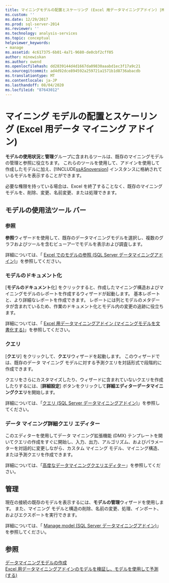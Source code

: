 ```yaml
---
title: マイニングモデルの配置とスケーリング (Excel 用データマイニングアドイン) |Microsoft Docs
ms.custom: ''
ms.date: 12/29/2017
ms.prod: sql-server-2014
ms.reviewer: ''
ms.technology: analysis-services
ms.topic: conceptual
helpviewer_keywords:
- manage
ms.assetid: 4c617375-6b01-4a71-9680-de0cbf2cff05
author: minewiskan
ms.author: owend
ms.openlocfilehash: dd2839144d4d1667da09830aaabd1ec3f17a9c21
ms.sourcegitcommit: ad4d92dce894592a259721a1571b1d8736abacdb
ms.translationtype: MT
ms.contentlocale: ja-JP
ms.lasthandoff: 08/04/2020
ms.locfileid: "87643012"
---
```

# <a name="deploying-and-scaling-mining-models-data-mining-add-ins-for-excel"></a>マイニング モデルの配置とスケーリング (Excel 用データ マイニング アドイン)
  **モデルの使用状況**と**管理**グループに含まれるツールは、既存のマイニングモデルの管理と参照に役立ちます。 これらのツールを使用して、アドインを使用して作成したモデルに加え、[!INCLUDE[ssASnoversion](../includes/ssasnoversion-md.md)] インスタンスに格納されているモデルを表示することができます。  
  
 必要な権限を持っている場合は、Excel を終了することなく、既存のマイニング モデルを、削除、変更、名前変更、または処理できます。  
  
## <a name="model-usage-toolbar"></a>モデルの使用法ツール バー  
  
### <a name="browse"></a>参照  
 **参照**ウィザードを使用して、既存のデータマイニングモデルを選択し、複数のグラフおよびツールを含むビューアーでモデルを表示および調査します。  
  
 詳細については、「 [Excel でのモデルの参照 &#40;SQL Server データマイニングアドイン&#41;](browsing-models-in-excel-sql-server-data-mining-add-ins.md)」を参照してください。  
  
### <a name="document-model"></a>モデルのドキュメント化  
 [**モデルのドキュメント**化] をクリックすると、作成したマイニング構造およびマイニングモデルのレポートを作成するウィザードが起動します。 基本レポートと、より詳細なレポートを作成できます。 レポートには列とモデルのメタデータが含まれているため、作業のドキュメント化とモデル内の変更の追跡に役立ちます。  
  
 詳細については、「 [Excel 用データマイニングアドイン &#40;マイニングモデルを文書化する&#41;](documenting-mining-models-data-mining-add-ins-for-excel.md)」を参照してください。  
  
### <a name="query"></a>クエリ  
 [**クエリ**] をクリックして、**クエリ**ウィザードを起動します。 このウィザードでは、既存のデータ マイニング モデルに対する予測クエリを対話形式で段階的に作成できます。  
  
 クエリをさらにカスタマイズしたり、ウィザードに含まれていないクエリを作成したりするには、[**詳細設定**] ボタンをクリックして**詳細エディターデータマイニングクエリ**を開始します。  
  
 詳細については、「[クエリ &#40;SQL Server データマイニングアドイン&#41;](query-sql-server-data-mining-add-ins.md)」を参照してください。  
  
### <a name="data-mining-advanced-query-editor"></a>データ マイニング詳細クエリ エディター  
 このエディターを使用してデータ マイニング拡張機能 (DMX) テンプレートを開いてクエリの作成をすぐに開始し、入力、出力、アルゴリズム、およびパラメーターを対話的に変更しながら、カスタム マイニング モデル、マイニング構造、または予測クエリを作成できます。  
  
 詳細については、「[高度なデータマイニングクエリエディター](advanced-data-mining-query-editor.md)」を参照してください。  
  
## <a name="management"></a>管理  
 現在の接続の既存のモデルを表示するには、**モデルの管理**ウィザードを使用します。 また、マイニング モデルと構造の削除、名前の変更、処理、インポート、およびエクスポートを実行できます。  
  
 詳細については、「 [Manage model &#40;SQL Server データマイニングアドイン&#41;](manage-models-sql-server-data-mining-add-ins.md)」を参照してください。  
  
## <a name="see-also"></a>参照  
 [データマイニングモデルの作成](creating-a-data-mining-model.md)   
 [Excel 用データマイニングアドインのモデルを検証し、モデルを使用して予測 &#40;する&#41;](validating-models-and-using-models-for-prediction-data-mining-add-ins-for-excel.md)  
  
  
